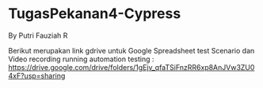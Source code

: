 # TugasPekanan4-Cypress
By Putri Fauziah R

Berikut merupakan link gdrive untuk Google Spreadsheet test Scenario dan Video recording running automation testing :
https://drive.google.com/drive/folders/1gEjv_qfaTSiFnzRR6xp8AnJVw3ZU04xF?usp=sharing
